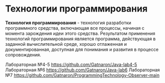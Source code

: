 # Технологии программирования

**Технология программирования** - технология разработки программного средства, включающая все процессы, начиная с момента зарождения идеи этого средства.
Результатом применения технологий программирования является программа, действующая в заданной вычислительной среде, хорошо отлаженная и документированная, доступная для понимания и развития в процессе сопровождения.

Лабораторная №4-5 https://github.com/Gatnaron/Java-lab4-5  
Лабораторная №6 https://github.com/Gatnaron/Java-lab6
Лабораторная №7 https://github.com/Gatnaron/ProgrammingTechnology-Observer-main
